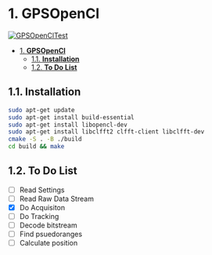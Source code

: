 # 1. **GPSOpenCl**

[![GPSOpenClTest](https://github.com/beratatmaca/GPSOpenCl/actions/workflows/debug.yml/badge.svg?branch=main)](https://github.com/beratatmaca/GPSOpenCl/actions/workflows/debug.yml)

- [1. **GPSOpenCl**](#1-gpsopencl)
  - [1.1. **Installation**](#11-installation)
  - [1.2. **To Do List**](#12-to-do-list)


## 1.1. **Installation**
```bash
sudo apt-get update
sudo apt-get install build-essential
sudo apt-get install libopencl-dev
sudo apt-get install libclfft2 clfft-client libclfft-dev
cmake -S . -B ./build
cd build && make
```
## 1.2. **To Do List**
- [ ] Read Settings
- [ ] Read Raw Data Stream
- [x] Do Acquisiton
- [ ] Do Tracking
- [ ] Decode bitstream
- [ ] Find psuedoranges
- [ ] Calculate position
